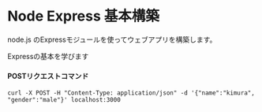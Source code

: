 # Node Express 基本構築

node.js のExpressモジュールを使ってウェブアプリを構築します。

Expressの基本を学びます

#### POSTリクエストコマンド
    curl -X POST -H "Content-Type: application/json" -d '{"name":"kimura", "gender":"male"}' localhost:3000
